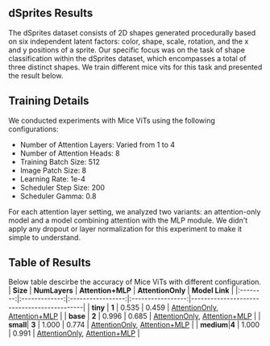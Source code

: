 ## dSprites Results
The dSprites dataset consists of 2D shapes generated procedurally based on six independent latent factors: color, shape, scale, rotation, and the x and y positions of a sprite. Our specific focus was on the task of shape classification within the dSprites dataset, which encompasses a total of three distinct shapes. We train different mice vits for this task and presented the result below.

## Training Details
We conducted experiments with Mice ViTs using the following configurations:

- Number of Attention Layers: Varied from 1 to 4
- Number of Attention Heads: 8
- Training Batch Size: 512
- Image Patch Size: 8
- Learning Rate: 1e-4
- Scheduler Step Size: 200
- Scheduler Gamma: 0.8

For each attention layer setting, we analyzed two variants: an attention-only model and a model combining attention with the MLP module. We didn't apply any dropout or layer normalization for this experiment to make it simple to understand.

## Table of Results
Below table descirbe the accuracy of Mice ViTs with different configuration.
| **Size** | **NumLayers** | **Attention+MLP** | **AttentionOnly** | **Model Link**                              |
|:--------:|:-------------:|:-----------------:|:-----------------:|--------------------------------------------|
| **tiny** | **1**         | 0.535             | 0.459             | [AttentionOnly](https://huggingface.co/IamYash/dSprites-tiny-AttentionOnly), [Attention+MLP](https://huggingface.co/IamYash/dSprites-tiny-Attention-and-MLP) |
| **base** | **2**         | 0.996             | 0.685             | [AttentionOnly](https://huggingface.co/IamYash/dSprites-base-AttentionOnly), [Attention+MLP](https://huggingface.co/IamYash/dSprites-base-Attention-and-MLP) |
| **small**| **3**         | 1.000             | 0.774             | [AttentionOnly](https://huggingface.co/IamYash/dSprites-small-AttentionOnly), [Attention+MLP](https://huggingface.co/IamYash/dSprites-small-Attention-and-MLP) |
| **medium**|**4**         | 1.000             | 0.991             | [AttentionOnly](https://huggingface.co/IamYash/dSprites-medium-AttentionOnly), [Attention+MLP](https://huggingface.co/IamYash/dSprites-medium-Attention-and-MLP) |
